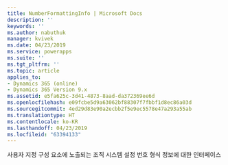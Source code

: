 ```yaml
---
title: NumberFormattingInfo | Microsoft Docs
description: ''
keywords: ''
ms.author: nabuthuk
manager: kvivek
ms.date: 04/23/2019
ms.service: powerapps
ms.suite: ''
ms.tgt_pltfrm: ''
ms.topic: article
applies_to:
- Dynamics 365 (online)
- Dynamics 365 Version 9.x
ms.assetid: e5fa625c-3d41-4873-8aad-da372369ee6d
ms.openlocfilehash: e09fcbe5d9a63062bf88307f7fbbf1d8ec86a03d
ms.sourcegitcommit: 4ed29d83e90a2ecbb2f5e9ec5578e47a293a55ab
ms.translationtype: HT
ms.contentlocale: ko-KR
ms.lasthandoff: 04/23/2019
ms.locfileid: "63394133"
---
```

사용자 지정 구성 요소에 노출되는 조직 시스템 설정 번호 형식 정보에 대한 인터페이스
